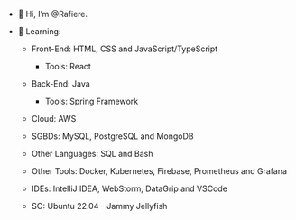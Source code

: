 - 👋 Hi, I’m @Rafiere.

- 👀 Learning:

  - Front-End: HTML, CSS and JavaScript/TypeScript
    - Tools: React

  - Back-End: Java
    - Tools: Spring Framework

  - Cloud: AWS

  - SGBDs: MySQL, PostgreSQL and MongoDB

  - Other Languages: SQL and Bash

  - Other Tools: Docker, Kubernetes, Firebase, Prometheus and Grafana

  - IDEs: IntelliJ IDEA, WebStorm, DataGrip and VSCode

  - SO: Ubuntu 22.04 - Jammy Jellyfish
